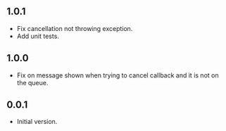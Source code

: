 ## 1.0.1

- Fix cancellation not throwing exception. 
- Add unit tests. 

## 1.0.0

- Fix on message shown when trying to cancel callback and it is not on the queue.


## 0.0.1

- Initial version.
